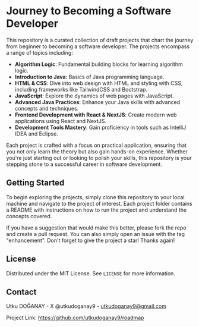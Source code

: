 # Journey to Becoming a Software Developer

This repository is a curated collection of draft projects that chart the journey from beginner to becoming a software developer. The projects encompass a range of topics including:

- **Algorithm Logic**: Fundamental building blocks for learning algorithm logic.
- **Introduction to Java**: Basics of Java programming language.
- **HTML & CSS**: Dive into web design with HTML and styling with CSS, including frameworks like TailwindCSS and Bootstrap.
- **JavaScript**: Explore the dynamics of web pages with JavaScript.
- **Advanced Java Practices**: Enhance your Java skills with advanced concepts and techniques.
- **Frontend Development with React & NextJS**: Create modern web applications using React and NextJS.
- **Development Tools Mastery**: Gain proficiency in tools such as IntelliJ IDEA and Eclipse.

Each project is crafted with a focus on practical application, ensuring that you not only learn the theory but also gain hands-on experience. Whether you're just starting out or looking to polish your skills, this repository is your stepping stone to a successful career in software development.

## Getting Started

To begin exploring the projects, simply clone this repository to your local machine and navigate to the project of interest. Each project folder contains a README with instructions on how to run the project and understand the concepts covered.


If you have a suggestion that would make this better, please fork the repo and create a pull request. You can also simply open an issue with the tag "enhancement". Don't forget to give the project a star! Thanks again!

## License

Distributed under the MIT License. See `LICENSE` for more information.

## Contact

Utku DOĞANAY - X @utkudoganay9 - utkudoganay9@gmail.com

Project Link: https://github.com/utkudoganay9/roadmap

